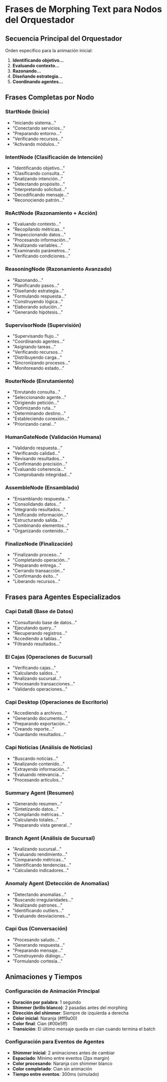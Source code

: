 # Frases de Morphing Text para Nodos del Orquestador

## Secuencia Principal del Orquestador
Orden específico para la animación inicial:
1. **Identificando objetivo...**
2. **Evaluando contexto...**
3. **Razonando...**
4. **Diseñando estrategia...**
5. **Coordinando agentes...**

## Frases Completas por Nodo

### StartNode (Inicio)
- "Iniciando sistema..."
- "Conectando servicios..."
- "Preparando entorno..."
- "Verificando recursos..."
- "Activando módulos..."

### IntentNode (Clasificación de Intención)
- "Identificando objetivo..."
- "Clasificando consulta..."
- "Analizando intención..."
- "Detectando propósito..."
- "Interpretando solicitud..."
- "Decodificando mensaje..."
- "Reconociendo patrón..."

### ReActNode (Razonamiento + Acción)
- "Evaluando contexto..."
- "Recopilando métricas..."
- "Inspeccionando datos..."
- "Procesando información..."
- "Analizando variables..."
- "Examinando parámetros..."
- "Verificando condiciones..."

### ReasoningNode (Razonamiento Avanzado)
- "Razonando..."
- "Planificando pasos..."
- "Diseñando estrategia..."
- "Formulando respuesta..."
- "Construyendo lógica..."
- "Elaborando solución..."
- "Generando hipótesis..."

### SupervisorNode (Supervisión)
- "Supervisando flujo..."
- "Coordinando agentes..."
- "Asignando tareas..."
- "Verificando recursos..."
- "Distribuyendo carga..."
- "Sincronizando procesos..."
- "Monitoreando estado..."

### RouterNode (Enrutamiento)
- "Enrutando consulta..."
- "Seleccionando agente..."
- "Dirigiendo petición..."
- "Optimizando ruta..."
- "Determinando destino..."
- "Estableciendo conexión..."
- "Priorizando canal..."

### HumanGateNode (Validación Humana)
- "Validando respuesta..."
- "Verificando calidad..."
- "Revisando resultados..."
- "Confirmando precisión..."
- "Evaluando coherencia..."
- "Comprobando integridad..."

### AssembleNode (Ensamblado)
- "Ensamblando respuesta..."
- "Consolidando datos..."
- "Integrando resultados..."
- "Unificando información..."
- "Estructurando salida..."
- "Combinando elementos..."
- "Organizando contenido..."

### FinalizeNode (Finalización)
- "Finalizando proceso..."
- "Completando operación..."
- "Preparando entrega..."
- "Cerrando transacción..."
- "Confirmando éxito..."
- "Liberando recursos..."

## Frases para Agentes Especializados

### Capi DataB (Base de Datos)
- "Consultando base de datos..."
- "Ejecutando query..."
- "Recuperando registros..."
- "Accediendo a tablas..."
- "Filtrando resultados..."

### El Cajas (Operaciones de Sucursal)
- "Verificando cajas..."
- "Calculando saldos..."
- "Analizando sucursal..."
- "Procesando transacciones..."
- "Validando operaciones..."

### Capi Desktop (Operaciones de Escritorio)
- "Accediendo a archivos..."
- "Generando documento..."
- "Preparando exportación..."
- "Creando reporte..."
- "Guardando resultados..."

### Capi Noticias (Análisis de Noticias)
- "Buscando noticias..."
- "Analizando contenido..."
- "Extrayendo información..."
- "Evaluando relevancia..."
- "Procesando artículos..."

### Summary Agent (Resumen)
- "Generando resumen..."
- "Sintetizando datos..."
- "Compilando métricas..."
- "Calculando totales..."
- "Preparando vista general..."

### Branch Agent (Análisis de Sucursal)
- "Analizando sucursal..."
- "Evaluando rendimiento..."
- "Comparando métricas..."
- "Identificando tendencias..."
- "Calculando indicadores..."

### Anomaly Agent (Detección de Anomalías)
- "Detectando anomalías..."
- "Buscando irregularidades..."
- "Analizando patrones..."
- "Identificando outliers..."
- "Evaluando desviaciones..."

### Capi Gus (Conversación)
- "Procesando saludo..."
- "Generando respuesta..."
- "Preparando mensaje..."
- "Construyendo diálogo..."
- "Formulando cortesía..."

## Animaciones y Tiempos

### Configuración de Animación Principal
- **Duración por palabra**: 1 segundo
- **Shimmer (brillo blanco)**: 2 pasadas antes del morphing
- **Dirección del shimmer**: Siempre de izquierda a derecha
- **Color inicial**: Naranja (#ff9a00)
- **Color final**: Cian (#00e5ff)
- **Transición**: El último mensaje queda en cian cuando termina el batch

### Configuración para Eventos de Agentes
- **Shimmer inicial**: 2 animaciones antes de cambiar
- **Espaciado**: Mínimo entre eventos (2px margin)
- **Color procesando**: Naranja con shimmer blanco
- **Color completado**: Cian sin animación
- **Tiempo entre eventos**: 300ms (simulado)